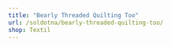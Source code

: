 ```yaml
---
title: "Bearly Threaded Quilting Too"
url: /soldotna/bearly-threaded-quilting-too/
shop: Textil
---
```

